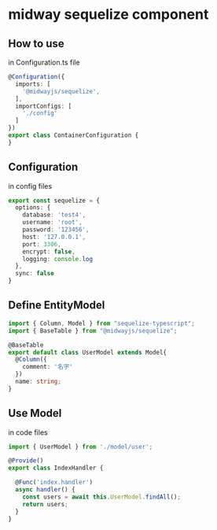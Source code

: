 # midway sequelize component

## How to use

in Configuration.ts file

```ts
@Configuration({
  imports: [
    '@midwayjs/sequelize',
  ],
  importConfigs: [
    './config'
  ]
})
export class ContainerConfiguration {
}

```

## Configuration

in config files


```ts
export const sequelize = {
  options: {
    database: 'test4',
    username: 'root',
    password: '123456',
    host: '127.0.0.1',
    port: 3306,
    encrypt: false,
    logging: console.log
  },
  sync: false
}
```

## Define EntityModel

```ts
import { Column, Model } from "sequelize-typescript";
import { BaseTable } from "@midwayjs/sequelize";

@BaseTable
export default class UserModel extends Model{
  @Column({
    comment: '名字'
  })
  name: string;
}

```


## Use Model

in code files

```ts
import { UserModel } from './model/user';

@Provide()
export class IndexHandler {

  @Func('index.handler')
  async handler() {
    const users = await this.UserModel.findAll();
    return users;
  }
}
```
